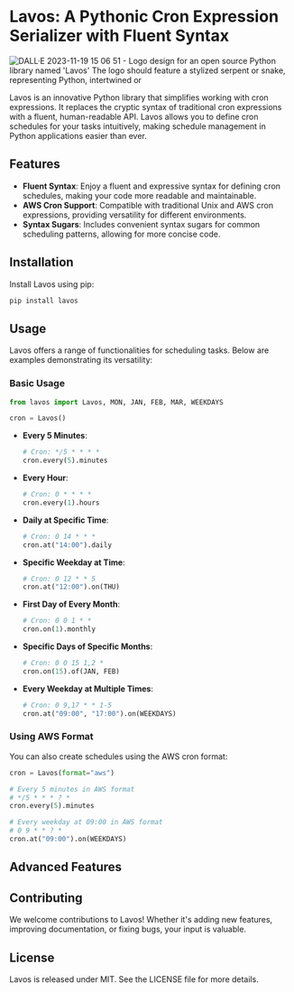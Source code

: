 # Lavos: A Pythonic Cron Expression Serializer with Fluent Syntax
![DALL·E 2023-11-19 15 06 51 - Logo design for an open source Python library named 'Lavos'  The logo should feature a stylized serpent or snake, representing Python, intertwined or ](https://github.com/rizidoro/lavos/assets/13101/6ce30f4b-bc35-477c-90d7-208ea5b4a870)


Lavos is an innovative Python library that simplifies working with cron expressions. It replaces the cryptic syntax of traditional cron expressions with a fluent, human-readable API. Lavos allows you to define cron schedules for your tasks intuitively, making schedule management in Python applications easier than ever.

## Features
- **Fluent Syntax**: Enjoy a fluent and expressive syntax for defining cron schedules, making your code more readable and maintainable.
- **AWS Cron Support**: Compatible with traditional Unix and AWS cron expressions, providing versatility for different environments.
- **Syntax Sugars**: Includes convenient syntax sugars for common scheduling patterns, allowing for more concise code.

## Installation

Install Lavos using pip:

```bash
pip install lavos
```

## Usage

Lavos offers a range of functionalities for scheduling tasks. Below are examples demonstrating its versatility:

### Basic Usage

```python
from lavos import Lavos, MON, JAN, FEB, MAR, WEEKDAYS

cron = Lavos()
```


- **Every 5 Minutes**:
  ```python
  # Cron: */5 * * * *
  cron.every(5).minutes
  ```
- **Every Hour**:
  ```python
  # Cron: 0 * * * *
  cron.every(1).hours
  ```
- **Daily at Specific Time**:
  ```python
  # Cron: 0 14 * * *
  cron.at("14:00").daily
  ```
- **Specific Weekday at Time**:
  ```python
  # Cron: 0 12 * * 5
  cron.at("12:00").on(THU)
  ```
- **First Day of Every Month**:
  ```python
  # Cron: 0 0 1 * *
  cron.on(1).monthly
  ```
- **Specific Days of Specific Months**:
  ```python
  # Cron: 0 0 15 1,2 *
  cron.on(15).of(JAN, FEB)
  ```
- **Every Weekday at Multiple Times**:
  ```python
  # Cron: 0 9,17 * * 1-5
  cron.at("09:00", "17:00").on(WEEKDAYS)
  ```

### Using AWS Format

You can also create schedules using the AWS cron format:

```python
cron = Lavos(format="aws")

# Every 5 minutes in AWS format
# */5 * * * ? *
cron.every(5).minutes

# Every weekday at 09:00 in AWS format
# 0 9 * * ? *
cron.at("09:00").on(WEEKDAYS)
```

## Advanced Features

## Contributing

We welcome contributions to Lavos! Whether it's adding new features, improving documentation, or fixing bugs, your input is valuable.

## License

Lavos is released under MIT. See the LICENSE file for more details.
